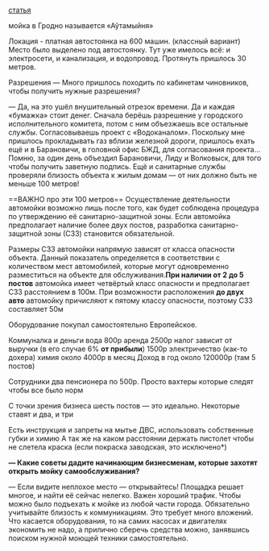 [статья](https://av.by/news/avtobiznes_v_regione_kak_otkryt_avtomoiku)

мойка в Гродно называется «Аўтамыйня»


Локация - платная автостоянка на 600 машин. (классный вариант)
Место было выделено под автостоянку. Тут уже имелось всё: и электросети, и канализация, и водопровод. Протянуть пришлось 30 метров.

Разрешения
— Много пришлось походить по кабинетам чиновников, чтобы получить нужные разрешения?

— Да, на это ушёл внушительный отрезок времени. Да и каждая «бумажка» стоит денег. Сначала берёшь разрешение у городского исполнительного комитета, потом с ним объезжаешь все остальные службы. Согласовываешь проект с «Водоканалом». Поскольку мне пришлось прокладывать газ вблизи железной дороги, пришлось ехать ещё и в Барановичи, в головной офис БЖД, для согласования проекта... Помню, за один день объездил Барановичи, Лиду и Волковыск, для того чтобы получить заветную подпись. Ещё и санитарные службы проверяли близость объекта к жилым домам — от них должно быть не меньше 100 метров!

==ВАЖНО про эти 100 метров==
Осуществление деятельности автомойки возможно лишь после того, как будет соблюдена процедура по утверждению её санитарно-защитной зоны. Если автомойка предполагает наличие более двух постов, разработка санитарно-защитной зоны (СЗЗ) становится обязательной.

Размеры СЗЗ автомойки напрямую зависят от класса опасности объекта. Данный показатель определяется в соответствии с количеством мест автомобилей, которые могут одновременно разместиться на объекте для обслуживания.**При наличии от 2 до 5 постов** автомойка имеет четвёртый класс опасности и предполагает СЗЗ расстоянием в 100м. При возможности расположения **до двух авто** автомойку причисляют к пятому классу опасности, поэтому СЗЗ составляет 50м

Оборудование покупал самостоятельно Европейское. 


Коммуналка и деньги
вода 800р
аренда 2500р
налог зависит от выручки (в его случае 6% **от прибыли**)
1500р электричество (как-то дохера)
химия около 4000р в месяц
Доход в год около 120000р (там 5 постов)

Сотрудники
два пенсионера по 500р. Просто вахтеры которые следят чтобы все было норм

С точки зрения бизнеса шесть постов — это идеально. Некоторые ставят и два, и три

Есть инструкция и запреты на мытье ДВС, использовать собственные губки и химию
А так же на каком расстоянии держать пистолет чтобы не слетела краска (если покраска заводская, это исключено*)




**— Какие советы дадите начинающим бизнесменам, которые захотят открыть мойку самообслуживания?**

— Если видите неплохое место — открывайтесь! Площадка решает многое, и найти её сейчас нелегко. Важен хороший трафик. Чтобы можно было подъехать к мойке из любой части города. Обязательно учитывайте близость к коммуникациям. Это требует много вложений. Что касается оборудования, то на самих насосах и двигателях экономить не надо, а прилично сберечь средства можно, занявшись поиском нужной моющей техники самостоятельно.